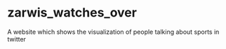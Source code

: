# zarwis_watches_over
A website which shows the visualization of people talking about sports in twitter
